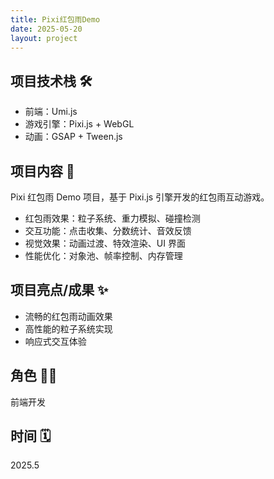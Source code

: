 ```yaml
---
title: Pixi红包雨Demo
date: 2025-05-20
layout: project
---
```


## 项目技术栈 🛠️

- 前端：Umi.js
- 游戏引擎：Pixi.js + WebGL
- 动画：GSAP + Tween.js

## 项目内容 🧧

Pixi 红包雨 Demo 项目，基于 Pixi.js 引擎开发的红包雨互动游戏。

- 红包雨效果：粒子系统、重力模拟、碰撞检测
- 交互功能：点击收集、分数统计、音效反馈
- 视觉效果：动画过渡、特效渲染、UI 界面
- 性能优化：对象池、帧率控制、内存管理

## 项目亮点/成果 ✨

- 流畅的红包雨动画效果
- 高性能的粒子系统实现
- 响应式交互体验

## 角色 👨‍💻

前端开发

## 时间 🗓️

2025.5
